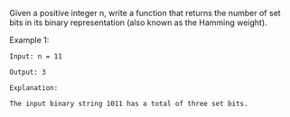 Given a positive integer n, write a function that returns the number of set bits in its binary representation (also known as the Hamming weight).

 

Example 1:
```
Input: n = 11

Output: 3

Explanation:

The input binary string 1011 has a total of three set bits.
```
